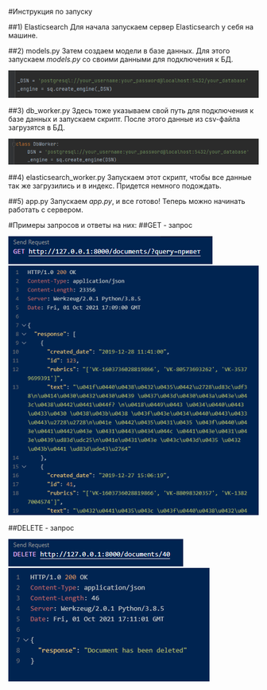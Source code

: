 #Инструкция по запуску

##1) Elasticsearch
Для начала запускаем сервер Elasticsearch у себя на машине.

##2) models.py
Затем создаем модели в базе данных. Для этого запускаем *models.py* со своими
данными для подключения к БД.

![Screenshot](images/models_data.png)

##3) db_worker.py
Здесь тоже указываем свой путь для подключения к базе данных и запускаем скрипт. После этого
данные из csv-файла загрузятся в БД.

![Screenshot](images/db_worker_data.png)

##4) elasticsearch_worker.py
Запускаем этот скрипт, чтобы все данные так же загрузились и в индекс. Придется немного 
подождать.

##5) app.py
Запускаем *app.py*, и все готово! Теперь можно начинать работать с сервером.


#Примеры запросов и ответы на них:
##GET - запрос

![Screenshot](images/get1.png)
![Screenshot](images/get2.png)

##DELETE - запрос

![Screenshot](images/delete1.png)
![Screenshot](images/delete2.png)